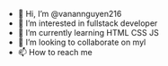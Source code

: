 - 👋 Hi, I’m @vanannguyen216
- 👀 I’m interested in fullstack developer
- 🌱 I’m currently learning HTML CSS JS
- 💞️ I’m looking to collaborate on myl
- 📫 How to reach me 

<!---
vanannguyen216/vanannguyen216 is a ✨ special ✨ repository because its `README.md` (this file) appears on your GitHub profile.
You can click the Preview link to take a look at your changes.
--->
